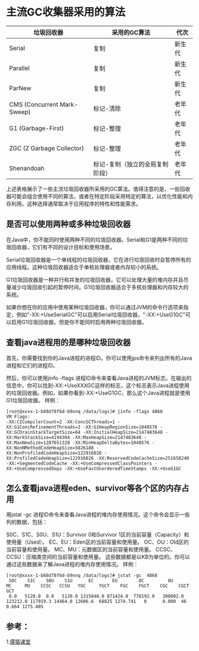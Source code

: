 # 主流GC收集器采用的算法

| 垃圾回收器                  | 采用的GC算法                    | 代次   |
| --------------------------- | ------------------------------- | ------ |
| Serial                      | 复制                            | 新生代 |
| Parallel                    | 复制                            | 新生代 |
| ParNew                      | 复制                            | 新生代 |
| CMS (Concurrent Mark-Sweep) | 标记-清除                       | 老年代 |
| G1 (Garbage-First)          | 标记-整理                       | 老年代 |
| ZGC (Z Garbage Collector)   | 标记-整理                       | 老年代 |
| Shenandoah                  | 标记-复制（独立的全局复制阶段） | 老年代 |

上述表格展示了一些主流垃圾回收器所采用的GC算法。值得注意的是，一些回收器可能会组合使用不同的算法，或者在特定阶段采用特定的算法，以优化性能和内存利用。这种选择通常取决于应用程序的特性和性能需求。


## 是否可以使用两种或多种垃圾回收器
在Java中，你不能同时使用两种不同的垃圾回收器。Serial和G1是两种不同的垃圾回收器，它们有不同的设计目标和使用场景。

Serial垃圾回收器是一个单线程的垃圾回收器，它在进行垃圾回收时会暂停所有的应用线程。这种垃圾回收器适合于单核处理器或者内存较小的系统。

G1垃圾回收器是一种并行和并发的垃圾回收器，它可以处理大量的堆内存并且尽量减少垃圾回收引起的暂停时间。G1垃圾回收器适合于多核处理器和内存较大的系统。

如果你想在你的应用中使用某种垃圾回收器，你可以通过JVM的命令行选项来指定，例如"-XX:+UseSerialGC"可以启用Serial垃圾回收器，"-XX:+UseG1GC"可以启用G1垃圾回收器。但是你不能同时启用两种垃圾回收器。

## 查看java进程用的是哪种垃圾回收器
首先，你需要找到你的Java进程的进程ID。你可以使用jps命令来列出所有的Java进程和它们的进程ID。

然后，你可以使用jinfo -flags 进程ID命令来查看Java进程的JVM标志。在输出的信息中，你可以找到-XX:+UseXXXGC这样的标志，这个标志表示Java进程使用的垃圾回收器。例如，如果你看到-XX:+UseG1GC，那么这个Java进程就是使用G1垃圾回收器。
样例：
```shell
[root@xxxx-1-b68d78f6d-b9nnq /data/logs]# jinfo -flags 4868
VM Flags:
-XX:CICompilerCount=2 -XX:ConcGCThreads=1 -XX:G1ConcRefinementThreads=2 -XX:G1HeapRegionSize=1048576 -XX:GCDrainStackTargetSize=64 -XX:InitialHeapSize=2147483648 -XX:MarkStackSize=4194304 -XX:MaxHeapSize=2147483648 -XX:MaxNewSize=1287651328 -XX:MinHeapDeltaBytes=1048576 -XX:NonNMethodCodeHeapSize=5826188 -XX:NonProfiledCodeHeapSize=122916026 -XX:ProfiledCodeHeapSize=122916026 -XX:ReservedCodeCacheSize=251658240 -XX:+SegmentedCodeCache -XX:+UseCompressedClassPointers -XX:+UseCompressedOops -XX:+UseFastUnorderedTimeStamps -XX:+UseG1GC
```

## 怎么查看java进程eden、survivor等各个区的内存占用
用jstat -gc 进程ID命令来查看Java进程的堆内存使用情况。这个命令会显示一些列的数据，包括：

S0C、S1C、S0U、S1U：Survivor 0和Survivor 1区的当前容量（Capacity）和使用量（Used）。
EC、EU：Eden区的当前容量和使用量。
OC、OU：Old区的当前容量和使用量。
MC、MU：元数据区的当前容量和使用量。
CCSC、CCSU：压缩类空间的当前容量和使用量。
这些数据都是以KB为单位的。你可以通过这些数据来了解Java进程的堆内存使用情况。
样例：
```shell
[root@xxxx-1-b68d78f6d-b9nnq /data/logs]# jstat -gc  4868
 S0C    S1C    S0U    S1U      EC       EU        OC         OU       MC     MU    CCSC   CCSU   YGC     YGCT    FGC    FGCT    CGC    CGCT     GCT   
 0.0   5120.0  0.0   5120.0 1315840.0 871424.0  776192.0   300002.0  123212.0 117919.3 14464.0 12606.6  68825 1274.741   0      0.000  46      0.664 1275.405
```


## 参考：
1.[儒猿课堂](https://space.bilibili.com/478364560/article)